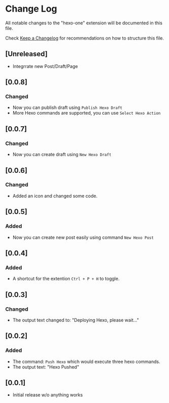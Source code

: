 # Change Log
All notable changes to the "hexo-one" extension will be documented in this file.

Check [Keep a Changelog](http://keepachangelog.com/) for recommendations on how to structure this file.

## [Unreleased]

- Integrrate new Post/Draft/Page

## [0.0.8]
### Changed

- Now you can publish draft using ```Publish Hexo Draft```
- More Hexo commands are supported, you can use ```Select Hexo Action```

## [0.0.7]
### Changed

- Now you can create draft using ```New Hexo Draft```

## [0.0.6]
### Changed

- Added an icon and changed some code.

## [0.0.5]
### Added

- Now you can create new post easily using command ```New Hexo Post```

## [0.0.4]
### Added

- A shortcut for the extention ```Ctrl + P + H``` to toggle.

## [0.0.3]
### Changed

- The output text changed to: "Deploying Hexo, please wait..."

## [0.0.2]
### Added

- The command: ```Push Hexo``` which would execute three hexo commands.
- The output text: "Hexo Pushed"

## [0.0.1]

- Initial release w/o anything works

